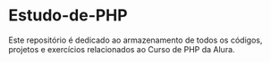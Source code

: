 # Estudo-de-PHP
Este repositório é dedicado ao armazenamento de todos os códigos, projetos e exercícios relacionados ao Curso de PHP da Alura.

